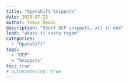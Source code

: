 ```yaml
---
title: "Openshift Snippets"
date: 2020-07-23 
author: Tomas Dedic
description: "Short OCP snippets, all in one"
lead: "ukazu ti cestu rajem"
categories:
  - "Openshift"
tags:
  - "OCP"
  - "Snippets"
toc: true
# autonumbering: true
---
```


